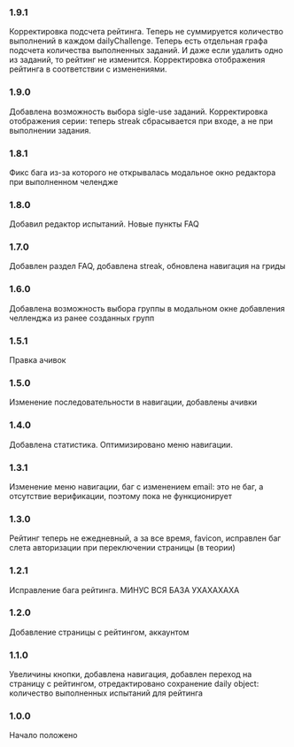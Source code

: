 ### 1.9.1

Корректировка подсчета рейтинга. Теперь не суммируется количество выполнений в каждом dailyChallenge. Теперь есть отдельная графа подсчета количества выполненных заданий. И даже если удалить одно из заданий, то рейтинг не изменится. Корректировка отображения рейтинга в соответствии с изменениями.

### 1.9.0

Добавлена возможность выбора sigle-use заданий. Корректировка отображения серии: теперь streak сбрасывается при входе, а не при выполнении задания.

### 1.8.1

Фикс бага из-за которого не открывалась модальное окно редактора при выполненном челендже

### 1.8.0

Добавил редактор испытаний. Новые пункты FAQ

### 1.7.0

Добавлен раздел FAQ, добавлена streak, обновлена навигация на гриды

### 1.6.0

Добавлена возможность выбора группы в модальном окне добавления челленджа из ранее созданных групп

### 1.5.1

Правка ачивок

### 1.5.0

Изменение последовательности в навигации, добавлены ачивки

### 1.4.0

Добавлена статистика. Оптимизировано меню навигации.

### 1.3.1

Изменение меню навигации, баг с изменением email: это не баг, а отсутствие верификации, поэтому пока не функционирует

### 1.3.0

Рейтинг теперь не ежедневный, а за все время, favicon, исправлен баг слета авторизации при переключении страницы (в теории)

### 1.2.1

Исправление бага рейтинга. МИНУС ВСЯ БАЗА УХАХАХАХА

### 1.2.0

Добавление страницы с рейтингом, аккаунтом

### 1.1.0

Увеличины кнопки, добавлена навигация, добавлен переход на страницу с рейтингом, отредактировано сохранение daily object: количество выполненных испытаний для рейтинга

### 1.0.0

Начало положено
